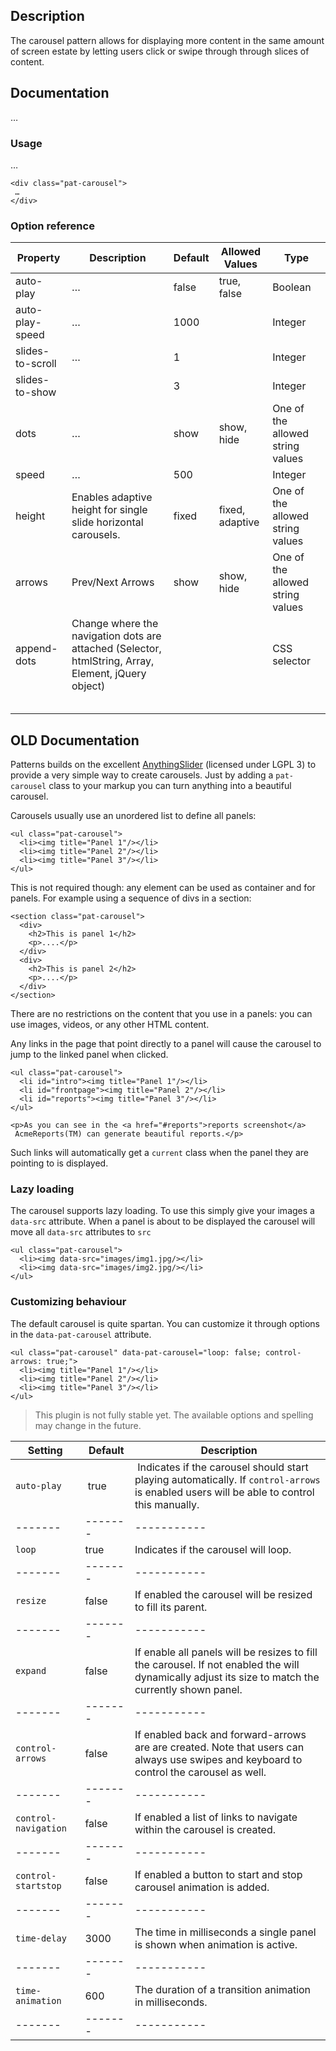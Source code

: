 ## Description

The carousel pattern allows for displaying more content in the same amount of screen estate by letting users click or swipe through through slices of content.

## Documentation

…

### Usage

…


    <div class="pat-carousel">
     …
    </div>




### Option reference

| Property         | Description                              | Default | Allowed Values  | Type                             |
| ---------------- | ---------------------------------------- | ------- | --------------- | -------------------------------- |
| auto-play         | …                                        | false   | true, false     | Boolean                          |
| auto-play-speed   | …                                        | 1000    |                 | Integer                          |
| slides-to-scroll | …                                        | 1       |                 | Integer                          |
| slides-to-show   |                                          | 3       |                 | Integer                          |
| dots             | …                                        | show    | show, hide      | One of the allowed string values |
| speed            | …                                        | 500     |                 | Integer                          |
| height           | Enables adaptive height for single slide horizontal carousels. | fixed   | fixed, adaptive | One of the allowed string values |
| arrows           | Prev/Next Arrows                         | show    | show, hide      | One of the allowed string values |
| append-dots      | Change where the navigation dots are attached (Selector, htmlString, Array, Element, jQuery object) |         |                 | CSS selector                     |
|                  |                                          |         |                 |                                  |
|                  |                                          |         |                 |                                  |
|                  |                                          |         |                 |                                  |
|                  |                                          |         |                 |                                  |
|                  |                                          |         |                 |                                  |



## OLD Documentation

Patterns builds on the excellent
[AnythingSlider](https://github.com/CSS-Tricks/AnythingSlider/wiki)
(licensed under LGPL 3) to provide a very simple way to create
carousels. Just by adding a `pat-carousel` class to your markup you can
turn anything into a beautiful carousel.

Carousels usually use an unordered list to define all panels:

    <ul class="pat-carousel">
      <li><img title="Panel 1"/></li>
      <li><img title="Panel 2"/></li>
      <li><img title="Panel 3"/></li>
    </ul>

This is not required though: any element can be used as container and
for panels. For example using a sequence of divs in a section:

    <section class="pat-carousel">
      <div>
        <h2>This is panel 1</h2>
        <p>....</p>
      </div>
      <div>
        <h2>This is panel 2</h2>
        <p>....</p>
      </div>
    </section>

There are no restrictions on the content that you use in a panels: you
can use images, videos, or any other HTML content.

Any links in the page that point directly to a panel will cause the
carousel to jump to the linked panel when clicked.

    <ul class="pat-carousel">
      <li id="intro"><img title="Panel 1"/></li>
      <li id="frontpage"><img title="Panel 2"/></li>
      <li id="reports"><img title="Panel 3"/></li>
    </ul>

    <p>As you can see in the <a href="#reports">reports screenshot</a>
     AcmeReports(TM) can generate beautiful reports.</p>

Such links will automatically get a `current` class when the panel they
are pointing to is displayed.

### Lazy loading

The carousel supports lazy loading. To use this simply give your images
a `data-src` attribute. When a panel is about to be displayed the
carousel will move all `data-src` attributes to `src`

    <ul class="pat-carousel">
      <li><img data-src="images/img1.jpg/></li>
      <li><img data-src="images/img2.jpg/></li>
    </ul>

### Customizing behaviour

The default carousel is quite spartan. You can customize it through
options in the `data-pat-carousel` attribute.

    <ul class="pat-carousel" data-pat-carousel="loop: false; control-arrows: true;">
      <li><img title="Panel 1"/></li>
      <li><img title="Panel 2"/></li>
      <li><img title="Panel 3"/></li>
    </ul>


>    This plugin is not fully stable yet. The available options and spelling may
>    change in the future.


| Setting | Default | Description |
| ------- | ------- | ----------- |
| `auto-play` | true | Indicates if the carousel should start playing automatically. If `control-arrows` is enabled users will be able to control this manually.|
| ------- | ------- | ----------- |
| `loop` | true | Indicates if the carousel will loop. | 
| ------- | ------- | ----------- |
| `resize` | false | If enabled the carousel will be resized to fill its parent. | 
| ------- | ------- | ----------- |
| `expand` | false | If enable all panels will be resizes to fill the carousel. If not enabled the will dynamically adjust its size to match the currently shown panel. | 
| ------- | ------- | ----------- |
| `control-arrows` | false | If enabled back and forward-arrows are are created. Note that users can always use swipes and keyboard to control the carousel as well. | 
| ------- | ------- | ----------- |
| `control-navigation` | false | If enabled a list of links to navigate within the carousel is created. | 
| ------- | ------- | ----------- |
| `control-startstop` | false | If enabled a button to start and stop carousel animation is added. | 
| ------- | ------- | ----------- |
| `time-delay` | 3000 | The time in milliseconds a single panel is shown when animation is active. | 
| ------- | ------- | ----------- |
| `time-animation` | 600 | The duration of a transition animation in milliseconds. | 
| ------- | ------- | ----------- |

